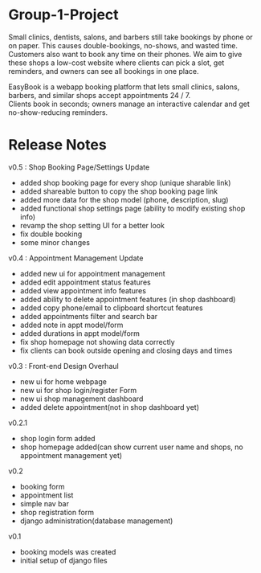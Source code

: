 # Group-1-Project


Small clinics, dentists, salons, and barbers still take bookings by phone or on paper. This causes double-bookings, no-shows, and wasted time. Customers also want to book any time on their phones. We aim to give these shops a low-cost website where clients can pick a slot, get reminders, and owners can see all bookings in one place. 

EasyBook is a webapp booking platform that lets small clinics, salons, barbers, and similar shops accept appointments 24 / 7.  
Clients book in seconds; owners manage an interactive calendar and get no-show-reducing reminders.


# Release Notes

v0.5 : Shop Booking Page/Settings Update
- added shop booking page for every shop (unique sharable link)
- added shareable button to copy the shop booking page link
- added more data for the shop model (phone, description, slug)
- added functional shop settings page (ability to modify existing shop info)
- revamp the shop setting UI for a better look
- fix double booking
- some minor changes



v0.4 : Appointment Management Update
- added new ui for appointment management
- added edit appointment status features
- added view appointment info features
- added ability to delete appointment features (in shop dashboard)
- added copy phone/email to clipboard shortcut features
- added appointments filter and search bar
- added note in appt model/form
- added durations in appt model/form
- fix shop homepage not showing data correctly
- fix clients can book outside opening and closing days and times


v0.3 : Front-end Design Overhaul
- new ui for home webpage
- new ui for shop login/register Form
- new ui shop management dashboard
- added delete appointment(not in shop dashboard yet)


v0.2.1
- shop login form added
- shop homepage added(can show current user name and shops, no appointment management yet)


v0.2
- booking form
- appointment list
- simple nav bar
- shop registration form
- django administration(database management)


v0.1
- booking models was created
- initial setup of django files

